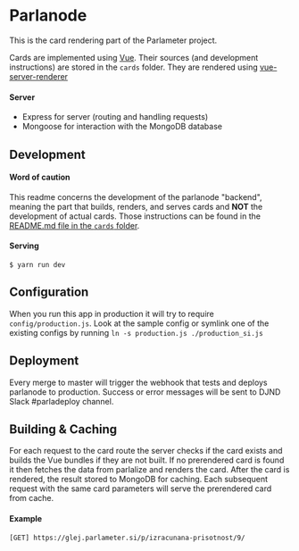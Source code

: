 # Parlanode

This is the card rendering part of the Parlameter project.

Cards are implemented using [Vue](https://vuejs.org/). Their sources (and development instructions) are stored in the `cards` folder. They are rendered using [vue-server-renderer](https://github.com/vuejs/vue/tree/dev/packages/vue-server-renderer)

#### Server

* Express for server (routing and handling requests)
* Mongoose for interaction with the MongoDB database

## Development

#### Word of caution

This readme concerns the development of the parlanode "backend", meaning the part that builds, renders, and serves cards and **NOT** the development of actual cards. Those instructions can be found in the [README.md file in the `cards` folder](cards/README.md).

#### Serving

```
$ yarn run dev
```

## Configuration

When you run this app in production it will try to require `config/production.js`. Look at the sample config or symlink one of the existing configs by running `ln -s production.js ./production_si.js`

## Deployment

Every merge to master will trigger the webhook that tests and deploys parlanode to production. Success or error messages will be sent to DJND Slack #parladeploy channel.

## Building & Caching

For each request to the card route the server checks if the card exists and builds the Vue bundles if they are not built. If no prerendered card is found it then fetches the data from parlalize and renders the card. After the card is rendered, the result stored to MongoDB for caching. Each subsequent request with the same card parameters will serve the prerendered card from cache.

#### Example
```
[GET] https://glej.parlameter.si/p/izracunana-prisotnost/9/
```

